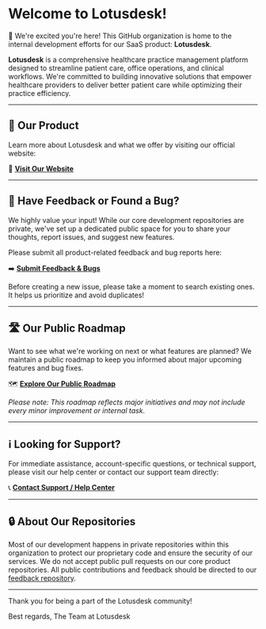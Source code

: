 # Welcome to Lotusdesk!

👋 We're excited you're here! This GitHub organization is home to the internal development efforts for our SaaS product: **Lotusdesk**.

**Lotusdesk** is a comprehensive healthcare practice management platform designed to streamline patient care, office operations, and clinical workflows. We're committed to building innovative solutions that empower healthcare providers to deliver better patient care while optimizing their practice efficiency.

---

## 🚀 Our Product

Learn more about Lotusdesk and what we offer by visiting our official website:

🔗 [**Visit Our Website**](https://lotusdesk.app)

---

## 💬 Have Feedback or Found a Bug?

We highly value your input! While our core development repositories are private, we've set up a dedicated public space for you to share your thoughts, report issues, and suggest new features.

Please submit all product-related feedback and bug reports here:

➡️ [**Submit Feedback & Bugs**](https://github.com/lotusdesk/feedback/issues)

Before creating a new issue, please take a moment to search existing ones. It helps us prioritize and avoid duplicates!

---

## 🛣️ Our Public Roadmap

Want to see what we're working on next or what features are planned? We maintain a public roadmap to keep you informed about major upcoming features and bug fixes.

🗺️ [**Explore Our Public Roadmap**](https://github.com/lotusdesk/feedback/projects)

*Please note: This roadmap reflects major initiatives and may not include every minor improvement or internal task.*

---

## ℹ️ Looking for Support?

For immediate assistance, account-specific questions, or technical support, please visit our help center or contact our support team directly:

📞 [**Contact Support / Help Center**](https://lotusdesk.app/support)

---

## 🔒 About Our Repositories

Most of our development happens in private repositories within this organization to protect our proprietary code and ensure the security of our services. We do not accept public pull requests on our core product repositories. All public contributions and feedback should be directed to our [feedback repository](https://github.com/lotusdesk/feedback).

---

Thank you for being a part of the Lotusdesk community!

Best regards,
The Team at Lotusdesk
